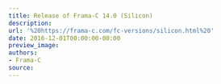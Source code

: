 ```yaml
---
title: Release of Frama-C 14.0 (Silicon)
description:
url: '%20https://frama-c.com/fc-versions/silicon.html%20'
date: 2016-12-01T00:00:00-00:00
preview_image:
authors:
- Frama-C
source:
---
```



